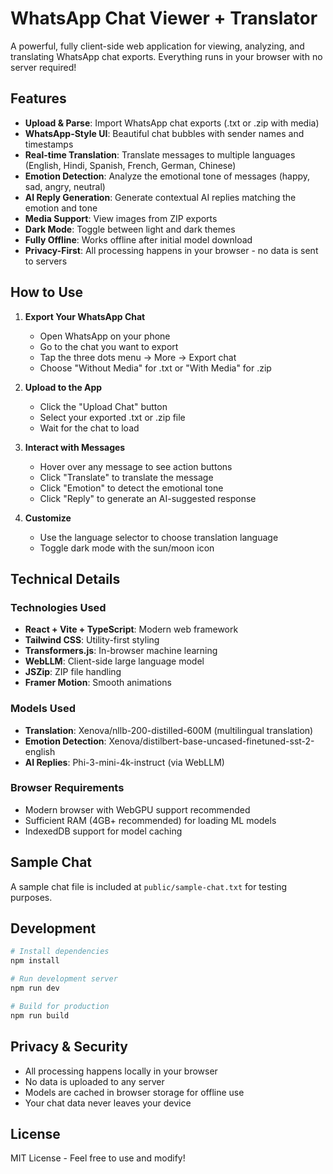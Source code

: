 # WhatsApp Chat Viewer + Translator

A powerful, fully client-side web application for viewing, analyzing, and translating WhatsApp chat exports. Everything runs in your browser with no server required!

## Features

- **Upload & Parse**: Import WhatsApp chat exports (.txt or .zip with media)
- **WhatsApp-Style UI**: Beautiful chat bubbles with sender names and timestamps
- **Real-time Translation**: Translate messages to multiple languages (English, Hindi, Spanish, French, German, Chinese)
- **Emotion Detection**: Analyze the emotional tone of messages (happy, sad, angry, neutral)
- **AI Reply Generation**: Generate contextual AI replies matching the emotion and tone
- **Media Support**: View images from ZIP exports
- **Dark Mode**: Toggle between light and dark themes
- **Fully Offline**: Works offline after initial model download
- **Privacy-First**: All processing happens in your browser - no data is sent to servers

## How to Use

1. **Export Your WhatsApp Chat**
   - Open WhatsApp on your phone
   - Go to the chat you want to export
   - Tap the three dots menu → More → Export chat
   - Choose "Without Media" for .txt or "With Media" for .zip

2. **Upload to the App**
   - Click the "Upload Chat" button
   - Select your exported .txt or .zip file
   - Wait for the chat to load

3. **Interact with Messages**
   - Hover over any message to see action buttons
   - Click "Translate" to translate the message
   - Click "Emotion" to detect the emotional tone
   - Click "Reply" to generate an AI-suggested response

4. **Customize**
   - Use the language selector to choose translation language
   - Toggle dark mode with the sun/moon icon

## Technical Details

### Technologies Used

- **React + Vite + TypeScript**: Modern web framework
- **Tailwind CSS**: Utility-first styling
- **Transformers.js**: In-browser machine learning
- **WebLLM**: Client-side large language model
- **JSZip**: ZIP file handling
- **Framer Motion**: Smooth animations

### Models Used

- **Translation**: Xenova/nllb-200-distilled-600M (multilingual translation)
- **Emotion Detection**: Xenova/distilbert-base-uncased-finetuned-sst-2-english
- **AI Replies**: Phi-3-mini-4k-instruct (via WebLLM)

### Browser Requirements

- Modern browser with WebGPU support recommended
- Sufficient RAM (4GB+ recommended) for loading ML models
- IndexedDB support for model caching

## Sample Chat

A sample chat file is included at `public/sample-chat.txt` for testing purposes.

## Development

```bash
# Install dependencies
npm install

# Run development server
npm run dev

# Build for production
npm run build
```

## Privacy & Security

- All processing happens locally in your browser
- No data is uploaded to any server
- Models are cached in browser storage for offline use
- Your chat data never leaves your device

## License

MIT License - Feel free to use and modify!
